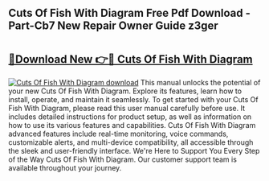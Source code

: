 ## Cuts Of Fish With Diagram Free Pdf Download - Part-Cb7 New Repair Owner Guide z3ger

# <h2><a href="http://dftzu9.blite.top/?on=Cuts+Of+Fish+With+Diagram">🔗Download New 👉🔴 Cuts Of Fish With Diagram</a></h2>

[![Cuts Of Fish With Diagram download](https://i.imgur.com/lujVjoI.png)](http://dftzu9.blite.top/?on=Cuts+Of+Fish+With+Diagram)
This manual unlocks the potential of your new Cuts Of Fish With Diagram. Explore its features, learn how to install, operate, and maintain it seamlessly. To get started with your Cuts Of Fish With Diagram, please read this user manual carefully before use. It includes detailed instructions for product setup, as well as information on how to use its various features and capabilities. Cuts Of Fish With Diagram advanced features include real-time monitoring, voice commands, customizable alerts, and multi-device compatibility, all accessible through the sleek and user-friendly interface. We're Here to Support You Every Step of the Way Cuts Of Fish With Diagram. Our customer support team is available throughout your journey.
